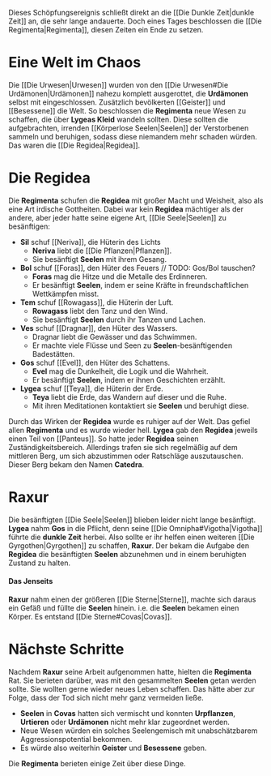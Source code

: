 Dieses Schöpfungsereignis schließt direkt an die [[Die Dunkle Zeit|dunkle Zeit]] an, die sehr lange andauerte. Doch eines Tages beschlossen die [[Die Regimenta|Regimenta]], diesen Zeiten ein Ende zu setzen.
# Eine Welt im Chaos
Die [[Die Urwesen|Urwesen]] wurden von den [[Die Urwesen#Die Urdämonen|Urdämonen]] nahezu komplett ausgerottet, die **Urdämonen** selbst mit eingeschlossen. Zusätzlich bevölkerten [[Geister]] und [[Besessene]] die Welt. So beschlossen die **Regimenta** neue Wesen zu schaffen, die über **Lygeas Kleid** wandeln sollten. Diese sollten die aufgebrachten, irrenden [[Körperlose Seelen|Seelen]] der Verstorbenen sammeln und beruhigen, sodass diese niemandem mehr schaden würden. Das waren die [[Die Regidea|Regidea]].
# Die Regidea
Die **Regimenta** schufen die **Regidea** mit großer Macht und Weisheit, also als eine Art irdische Gottheiten. Dabei war kein **Regidea** mächtiger als der andere, aber jeder hatte seine eigene Art, [[Die Seele|Seelen]] zu besänftigen:
- **Sil** schuf [[Neriva]], die Hüterin des Lichts
	- **Neriva** liebt die [[Die Pflanzen|Pflanzen]].
	- Sie besänftigt **Seelen** mit ihrem Gesang.
- **Bol** schuf [[Foras]], den Hüter des Feuers // TODO: Gos/Bol tauschen?
	- **Foras** mag die Hitze und die Metalle des Erdinneren.
	- Er besänftigt **Seelen**, indem er seine Kräfte in freundschaftlichen Wettkämpfen misst.
- **Tem** schuf [[Rowagass]], die Hüterin der Luft.
	- **Rowagass** liebt den Tanz und den Wind.
	- Sie besänftigt **Seelen** durch ihr Tanzen und Lachen.
- **Ves** schuf [[Dragnar]], den Hüter des Wassers.
	- Dragnar liebt die Gewässer und das Schwimmen.
	- Er machte viele Flüsse und Seen zu **Seelen**-besänftigenden Badestätten.
- **Gos** schuf [[Evel]], den Hüter des Schattens.
	- **Evel** mag die Dunkelheit, die Logik und die Wahrheit.
	- Er besänftigt **Seelen**, indem er ihnen Geschichten erzählt.
- **Lygea** schuf [[Teya]], die Hüterin der Erde.
	- **Teya** liebt die Erde, das Wandern auf dieser und die Ruhe.
	- Mit ihren Meditationen kontaktiert sie **Seelen** und beruhigt diese.

Durch das Wirken der **Regidea** wurde es ruhiger auf der Welt. Das gefiel allen **Regimenta** und es wurde wieder hell. **Lygea** gab den **Regidea** jeweils einen Teil von [[Panteus]]. So hatte jeder **Regidea** seinen Zuständigkeitsbereich. Allerdings trafen sie sich regelmäßig auf dem mittleren Berg, um sich abzustimmen oder Ratschläge auszutauschen. Dieser Berg bekam den Namen **Catedra**.
# Raxur
Die besänftigten [[Die Seele|Seelen]] blieben leider nicht lange besänftigt. **Lygea** nahm **Gos** in die Pflicht, denn seine [[Die Omnipha#Vigotha|Vigotha]] führte die **dunkle Zeit** herbei. Also sollte er ihr helfen einen weiteren [[Die Gyrgothen|Gyrgothen]] zu schaffen, **Raxur**. Der bekam die Aufgabe den **Regidea** die besänftigten **Seelen** abzunehmen und in einem beruhigten Zustand zu halten.
#### Das Jenseits
**Raxur** nahm einen der größeren [[Die Sterne|Sterne]], machte sich daraus ein Gefäß und füllte die **Seelen** hinein. i.e. die **Seelen** bekamen einen Körper. Es entstand [[Die Sterne#Covas|Covas]].
# Nächste Schritte
Nachdem **Raxur** seine Arbeit aufgenommen hatte, hielten die **Regimenta** Rat. Sie berieten darüber, was mit den gesammelten **Seelen** getan werden sollte. Sie wollten gerne wieder neues Leben schaffen. Das hätte aber zur Folge, dass der Tod sich nicht mehr ganz vermeiden ließe.
- **Seelen** in **Covas** hatten sich vermischt und konnten **Urpflanzen**, **Urtieren** oder **Urdämonen** nicht mehr klar zugeordnet werden.
- Neue Wesen würden ein solches Seelengemisch mit unabschätzbarem Aggressionspotential bekommen.
- Es würde also weiterhin **Geister** und **Besessene** geben.

Die **Regimenta** berieten einige Zeit über diese Dinge.